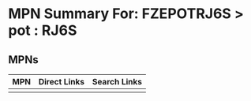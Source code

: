 



# MPN Summary For: FZEPOTRJ6S > pot : RJ6S

## MPNs
  

|MPN|Direct Links|Search Links|
| :--- | :--- | :--- |
||||

